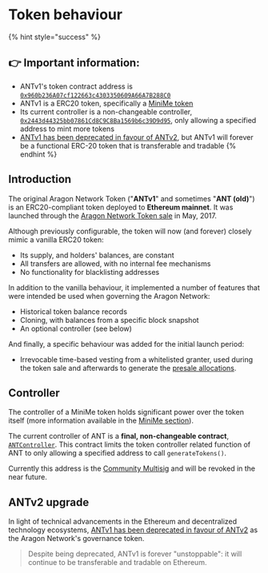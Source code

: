 # Token behaviour

{% hint style="success" %}
## **👉 Important information**:

* ANTv1's token contract address is [`0x960b236A07cf122663c4303350609A66A7B288C0`](https://etherscan.io/token/0x960b236A07cf122663c4303350609A66A7B288C0)
* ANTv1 is a ERC20 token, specifically a [MiniMe token](antv1-about-the-minime-token.md)
* Its current controller is a non-changeable controller, [`0x2443d44325bb07861Cd8C9C8Ba1569b6c39D9d95`](https://etherscan.io/address/0x2443d44325bb07861Cd8C9C8Ba1569b6c39D9d95), only allowing a specified address to mint more tokens
* [ANTv1 has been deprecated in favour of ANTv2](upgrading-to-antv2/), but ANTv1 will forever be a functional ERC-20 token that is transferable and tradable
{% endhint %}

## Introduction

The original Aragon Network Token ("**ANTv1**" and sometimes "**ANT (old)**") is an ERC20-compliant token deployed to **Ethereum mainnet**. It was launched through the [Aragon Network Token sale](https://aragon.org/blog/announcing-the-aragon-network-token-sale-fe83fe36902c) in May, 2017.

Although previously configurable, the token will now (and forever) closely mimic a vanilla ERC20 token:

* Its supply, and holders' balances, are constant
* All transfers are allowed, with no internal fee mechanisms
* No functionality for blacklisting addresses

In addition to the vanilla behaviour, it implemented a number of features that were intended be used when governing the Aragon Network:

* Historical token balance records
* Cloning, with balances from a specific block snapshot
* An optional controller (see below)

And finally, a specific behaviour was added for the initial launch period:

* Irrevocable time-based vesting from a whitelisted granter, used during the token sale and afterwards to generate the [presale allocations](https://aragon.org/blog/pre-sale-transparency-report-333e310304c).

## Controller

The controller of a MiniMe token holds significant power over the token itself (more information available in the [MiniMe section](antv1-about-the-minime-token.md)).

The current controller of ANT is a **final, non-changeable contract**, [`ANTController`](https://etherscan.io/address/0x2443d44325bb07861Cd8C9C8Ba1569b6c39D9d95#code). This contract limits the token controller related function of ANT to only allowing a specified address to call `generateTokens()`.

Currently this address is the [Community Multisig](../developers/historical-deployments.md) and will be revoked in the near future.

## ANTv2 upgrade

In light of technical advancements in the Ethereum and decentralized technology ecosystems, [ANTv1 has been deprecated in favour of ANTv2](upgrading-to-antv2/) as the Aragon Network's governance token.

> Despite being deprecated, ANTv1 is forever "unstoppable": it will continue to be transferable and tradable on Ethereum.
